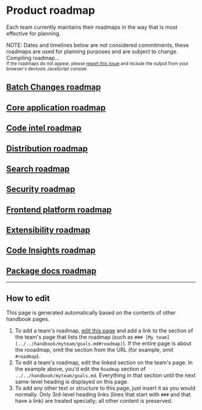 # Product roadmap

Each team currently maintains their roadmaps in the way that is most effective for planning.

<div class="alert alert-warning">
NOTE: Dates and timelines below are not considered commitments, these roadmaps are used for planning purposes and are subject to change.
</div>

<div id="roadmap-loading">
	Compiling roadmap...
	<br/>
	<small>If the roadmaps do not appear, please <a href="https://github.com/sourcegraph/about/issues">report this issue</a> and include the output from your browser's devtools JavaScript console.</small>
</div>

## [Batch Changes roadmap](../engineering/batch-changes/goals.md#roadmap)

## [Core application roadmap](../engineering/core-application/goals.md#roadmap)

## [Code intel roadmap](../engineering/code-intelligence/goals.md#roadmap)

## [Distribution roadmap](../engineering/distribution/goals.md#roadmap)

## [Search roadmap](../engineering/search/goals.md#roadmap)

## [Security roadmap](../engineering/security/goals.md#roadmap)

## [Frontend platform roadmap](../engineering/web/frontend-platform/goals.md#roadmap)

## [Extensibility roadmap](../engineering/web/extensibility/goals.md#roadmap)

## [Code Insights roadmap](../engineering/web/code-insights/goals.md#roadmap)

## [Package docs roadmap](../engineering/web/package-docs/goals.md#roadmap)

---

## How to edit

This page is generated automatically based on the contents of other handbook pages.

1. To add a team's roadmap, [edit this page](https://github.com/sourcegraph/about/edit/main/handbook/product/roadmap.md) and add a link to the section of the team's page that lists the roadmap (such as `### [My team](../../handbook/myteam/goals.md#roadmap)`). If the entire page is about the rooadmap, omit the section from the URL (for example, omit `#roadmap`).
1. To edit a team's roadmap, edit the linked section on the team's page. In the example above, you'd edit the `Roadmap` section of `../../handbook/myteam/goals.md`. Everything in that section until the next same-level heading is displayed on this page.
1. To add any other text or structure to this page, just insert it as you would normally. Only 3rd-level heading links (lines that start with `###` and that have a link) are treated specially; all other content is preserved.

<script>
// This script injects the roadmap content into each section of this page that links to a team page.
// It is similar to the script used to generate the org chart in ../../company/team/org_chart.md and ../../company/goals/index.md

const getHeadingLevel = heading => heading instanceof HTMLHeadingElement ? parseInt(heading.tagName.slice(1), 10) : undefined

const cloneHeading = (origHeading, level) => {
	const newHeading = document.createElement(`h${level}`)
	newHeading.innerHTML = origHeading.innerHTML
	return newHeading
}

async function getPageSectionContent(pageUrl, level) {
	const sectionId = pageUrl.includes('#') ? pageUrl.replace(/^.*#/, '') : null

	const resp = await fetch(pageUrl)
	const doc = new DOMParser().parseFromString(await resp.text(), "text/html")
	const section = sectionId ? doc.getElementById(sectionId) : doc.querySelector('.markdown-body > h1')
	if (!section) {
		const error = document.createElement('p')
		error.innerText = `Error compiling roadmap: page at ${pageUrl} has no ${sectionId ? `section with ID ${sectionId}` : 'content'}.`
		return error
	}

	const wrapper = document.createElement('section')
	const iterator = doc.createNodeIterator(doc, NodeFilter.SHOW_ELEMENT, () => NodeFilter.FILTER_ACCEPT)
	let curNode
	let started = false
	let startLevel = undefined
	let demoteByLevels = undefined
	while (curNode = iterator.nextNode()) {
		if (curNode instanceof HTMLHeadingElement && sectionId ? curNode.id === sectionId : curNode === section) {
			started = true
			startLevel = getHeadingLevel(curNode)
			demoteByLevels = level - startLevel
			continue
		}
		if (started) {
			if (curNode instanceof HTMLHeadingElement) {
				const curNodeLevel = getHeadingLevel(curNode)

				if (curNodeLevel <= startLevel) {
					// End at next same-level heading.
					break
				}

				// Demote headings so that the injected content's headings are smaller.
				const demotedLevel = Math.min(curNodeLevel + demoteByLevels, 6)
				curNode = cloneHeading(curNode, demotedLevel)
			}

			wrapper.appendChild(curNode)
		}
	}

	return wrapper
}

const sectionHeaders = Array.from(document.querySelectorAll('h2,h3')).filter(section => Boolean(section.querySelector('a[href]:not([aria-hidden])')))
Promise.all(
	sectionHeaders.map(async sectionHeader => ({
		header: sectionHeader,
		content: await getPageSectionContent(
			sectionHeader.querySelector('a[href]:not([aria-hidden])').href,
			getHeadingLevel(sectionHeader)
		),
	}))
).then(sections => {
	const loading = document.getElementById('roadmap-loading')
	loading.innerHTML = '' // clear

	for (const {header, content} of sections) {
		header.parentNode.insertBefore(content, header.nextSibling)
	}
})
</script>

